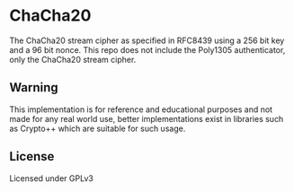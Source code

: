 # ChaCha20
The ChaCha20 stream cipher as specified in RFC8439 using a 256 bit key and a 96 bit nonce. This repo does not include the Poly1305 authenticator, only the ChaCha20 stream cipher.

## Warning
This implementation is for reference and educational purposes and not made for any real world use, better implementations exist in libraries such as Crypto++ which are suitable for such usage.

## License
Licensed under GPLv3